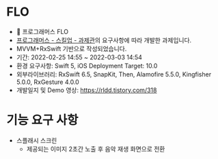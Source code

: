 # FLO
* 🎵 프로그래머스 FLO
* [프로그래머스 - 스킬업 - 과제관](https://programmers.co.kr/skill_check_assignments)의 요구사항에 따라 개발한 과제입니다.
* MVVM+RxSwift 기반으로 작성되었습니다.
* 기간: 2022-02-25 14:55 ~ 2022-03-03 14:54
* 환경 요구사항: Swift 5, iOS Deployment Target: 10.0
* 외부라이브러리: RxSwift 6.5, SnapKit, Then, Alamofire 5.5.0, Kingfisher 5.0.0, RxGesture 4.0.0
* 개발일지 및 Demo 영상: https://rldd.tistory.com/318

# 기능 요구 사항
* 스플래시 스크린
   * 제공되는 이미지 2초간 노출 후 음악 재생 화면으로 전환
